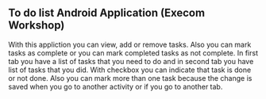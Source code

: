 ## To do list Android Application (Execom Workshop)

With this appliction you can view, add or remove tasks. Also you can mark tasks as complete or you
can mark completed tasks as not complete. In first tab you have a list of tasks  that you need to do
and in second tab you have list of tasks that you did. With checkbox you can indicate that task is 
done or not done. Also you can mark more than one task because the change is saved when you go to 
another activity or if you go to another tab.

